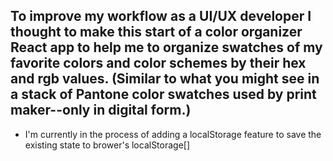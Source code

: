 ## To improve my workflow as a UI/UX developer I thought to make this start of a color organizer React app to help me to organize swatches of my favorite colors and color schemes by their hex and rgb values. (Similar to what you might see in a stack of Pantone color swatches used by print maker--only in digital form.)

* I'm currently in the process of adding a localStorage feature to save the existing
state to brower's localStorage[]
